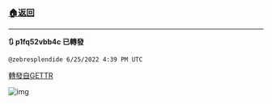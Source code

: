 ###  [:house:返回](README.md)
---


**:arrows_clockwise: p1fq52vbb4c 已轉發**

`@zebresplendide 6/25/2022 4:39 PM UTC`

[轉發自GETTR](https://gettr.com/post/p1fq52vbb4c)



![img](https://media.gettr.com/group29/gvision/2022/06/25/16/82fdd4db-9c3d-0d7a-31bc-d6f645f712ba/out.jpg)
